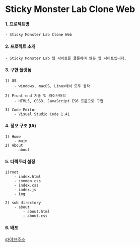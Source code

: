 # Sticky Monster Lab Clone Web

#### 1. 프로젝트명

    - Sticky Monster Lab Clone Web
    
#### 2. 프로젝트 소개

    - Sticky Monster Lab 웹 사이트를 클론하여 만든 웹 사이트입니다.

#### 3. 구현 플랫폼 

    1) OS
        - windows, macOS, Linux에서 모두 동작 

    2) Front-end 기술 및 라이브러리  
        - HTML5, CSS3, JavaScript ES6 표준으로 구현 

    3) Code Editor
        - Visual Studio Code 1.41

#### 4. 정보 구조 (IA) 

    1) Home
        - main
    2) About
        - about

#### 5. 디렉토리 설정

    1)root
        - index.html
        - common.css
        - index.css
        - index.js
        - img

    2) sub directory
        - about
            - about.html
            - about.css

#### 6. 배포
[라이브주소](https://parkhy0sh1n.github.io/SML/)

